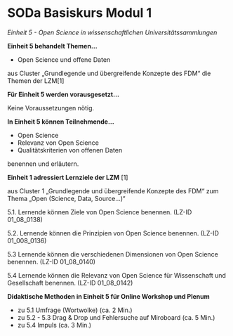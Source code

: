 <!--

author: Canan Hastik  
email:    
version:  v1
language: DE

icon:     https://raw.githubusercontent.com/chastik/Beratung_Dateityp_Bild/refs/heads/main/SODa-Logo_full.svg
link:     https://raw.githubusercontent.com/chastik/Beratung/refs/heads/main/soda.css

comment:  WissKi SODA OERs

-->

# SODa Basiskurs Modul 1 

*Einheit 5 - Open Science in wissenschaftlichen Universitätssammlungen*
<!-- kurz: Einheit5_OS_in_wiss.Unisammlungen -->

**Einheit 5 behandelt Themen…**

- Open Science und offene Daten

aus Cluster „Grundlegende und übergreifende Konzepte des FDM“ die Themen der LZM[1]


**Für Einheit 5 werden vorausgesetzt…**

Keine Voraussetzungen nötig.

**In Einheit 5 können Teilnehmende…**

- Open Science
- Relevanz von Open Science
- Qualitätskriterien von offenen Daten

benennen und erläutern.

**Einheit 1 adressiert Lernziele der LZM** [1]

aus Cluster 1 „Grundlegende und übergreifende Konzepte des FDM“ zum Thema „Open (Science, Data, Source...)“ 

5.1. Lernende können Ziele von Open Science benennen. (LZ-ID 01\_08\_0138)

5.2. Lernende können die Prinzipien von Open Science benennen. (LZ-ID 01\_008\_0136)

5.3  Lernende können die verschiedenen Dimensionen von Open Science benennen. (LZ-ID 01\_08\_0140)

5.4  Lernende können die Relevanz von Open Science für Wissenschaft und Gesellschaft benennen. (LZ-ID 01\_08\_0142)

**Didaktische Methoden in Einheit 5 für Online Workshop und Plenum**

- zu 5.1 Umfrage (Wortwolke) (ca. 2 Min.)
- zu 5.2 - 5.3 Drag & Drop und Fehlersuche auf Miroboard (ca. 5 Min.)
- zu 5.4 Impuls (ca. 3 Min.)






	
	
